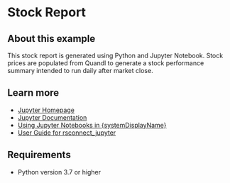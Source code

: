 # Stock Report

## About this example

This stock report is generated using Python and Jupyter Notebook. Stock prices are populated from Quandl to generate a stock performance summary intended to run daily after market close.


## Learn more

* [Jupyter Homepage](https://jupyter.org/)
* [Jupyter Documentation](https://jupyter.org/documentation)
* [Using Jupyter Notebooks in {systemDisplayName}](https://docs.posit.co/connect/user/jupyter-notebook/)
* [User Guide for rsconnect_jupyter](https://docs.posit.co/rsconnect-jupyter/)

## Requirements

* Python version 3.7 or higher

<!-- NOTE: this file is generated -->
